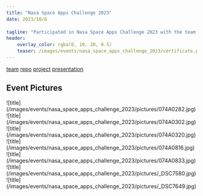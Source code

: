 ```yaml
---
title: "Nasa Space Apps Challenge 2023"
date: 2023/10/8

tagline: "Participated in Nasa Space Apps Challenge 2023 with the team `Space-Born RNA`"
header:
    overlay_color: rgba(0, 10, 20, 0.5)
    teaser: /images/events/nasa_space_apps_challenge_2023/certificate.png
---
```

[team](https://www.spaceappschallenge.org/2023/find-a-team/dea-has-covid/?tab=details)
[repo](https://github.com/AnzorGozalishvili/NASA_ODSR_DATA/blob/main)
[project](https://github.com/AnzorGozalishvili/NASA_ODSR_DATA/blob/main/nasa_challenge_project_description.md)
[presentation](/images/events/nasa_space_apps_challenge_2023/presentation.pdf)

## Event Pictures
<div style="display: grid; grid-template-columns: repeat(3, 1fr); gap: 10px;">
    ![title](/images/events/nasa_space_apps_challenge_2023/pictures/074A0282.jpg)
    ![title](/images/events/nasa_space_apps_challenge_2023/pictures/074A0302.jpg)
    ![title](/images/events/nasa_space_apps_challenge_2023/pictures/074A0320.jpg)
    ![title](/images/events/nasa_space_apps_challenge_2023/pictures/074A0816.jpg)
    ![title](/images/events/nasa_space_apps_challenge_2023/pictures/074A0833.jpg)
    ![title](/images/events/nasa_space_apps_challenge_2023/pictures/_DSC7580.jpg)
    ![title](/images/events/nasa_space_apps_challenge_2023/pictures/_DSC7649.jpg)
</div>



